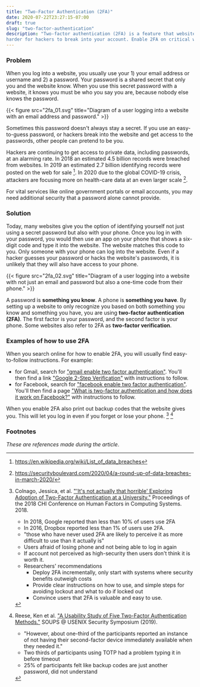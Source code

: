 ```yaml
---
title: "Two-Factor Authentication (2FA)"
date: 2020-07-22T23:27:15-07:00
draft: true
slug: "two-factor-authentication"
description: "Two-factor authentication (2FA) is a feature that websites offer that make it
harder for hackers to break into your account. Enable 2FA on critical websites."
---
```


### Problem

When you log into a website, you usually use your 1) your email address or
username and 2) a password. Your password is a shared secret that only you and
the website know. When you use this secret password with a website, it knows you
must be who you say you are, because nobody else knows the password.

{{< figure src="2fa_01.svg" title="Diagram of a user logging into a website with an email address and password." >}}

Sometimes this password doesn't always stay a secret. If you use an
easy-to-guess password, or hackers break into the website and get access to the
passwords, other people can pretend to be you.

Hackers are continuing to get access to private data, including passwords, at an
alarming rate. In 2018 an estimated 4.5 billion records were breached from
websites. In 2019 an estimated 2.7 billion identifying records were posted on
the web for sale [^1]. In 2020 due to the global COVID-19 crisis, attackers are
focusing more on health-care data at an even larger scale [^2].

For vital services like online government portals or email accounts, you may
need additional security that a password alone cannot provide.

### Solution

Today, many websites give you the option of identifying yourself not just using
a secret password but also with your phone. Once you log in with your password,
you would then use an app on your phone that shows a six-digit code and type it
into the website. The website matches this code to you. Only someone with your
phone can log into the website. Even if a hacker guesses your password or hacks
the website's passwords, it is unlikely that they will also have access to your
phone.

{{< figure src="2fa_02.svg" title="Diagram of a user logging into a website with not just an email and password but also a one-time code from their phone." >}}

A password is **something you know**. A phone is **something you have**. By
setting up a website to only recognize you based on both something you know and
something you have, you are using **two-factor authentication (2FA)**. The first
factor is your password, and the second factor is your phone. Some websites also
refer to 2FA as **two-factor verification**.

### Examples of how to use 2FA

When you search online for how to enable 2FA, you will usually find easy-to-follow
instructions. For example:

- for Gmail, search for ["gmail enable two factor
  authentication"](https://duckduckgo.com/?q=gmail+enable+two+factor+authentication&t=hk&ia=web).
  You'll then find a link ["Google 2-Step
  Verification"](https://www.google.com/landing/2step/) with instructions to
  follow.
- for Facebook, search for ["facebook enable two factor
  authentication"](https://duckduckgo.com/?q=facebook+enable+two+factor+authentication&t=hk).
  You'll then find a page ["What is two-factor authentication and how does it
  work on Facebook?"](https://www.facebook.com/help/148233965247823/) with
  instructions to follow.

When you enable 2FA also print out backup codes that the website gives you. This
will let you log in even if you forget or lose your phone. [^3] [^4]

### Footnotes

_These are references made during the article_.

[^1]: https://en.wikipedia.org/wiki/List_of_data_breaches

[^2]: https://securityboulevard.com/2020/04/a-round-up-of-data-breaches-in-march-2020/

[^3]: Colnago, Jessica, et al. ["'It's not actually that horrible' Exploring Adoption of Two-Factor Authentication at a University."](https://jessica.colnago.org/publications/Colnago2018.pdf) Proceedings of the 2018 CHI Conference on Human Factors in Computing Systems. 2018. 

    -   In 2018, Google reported than less than 10% of users use 2FA
    -   In 2016, Dropbox reported less than 1% of users use 2FA.
    -   "those who have never used 2FA are likely to perceive it as more difficult to use than it actually is"
    -   Users afraid of losing phone and not being able to log in again
    -   If account not perceived as high-security then users don't think it is worth it.
    -   Researchers' recommendations
        -   Deploy 2FA incrementally, only start with systems where security benefits outweigh costs
        -   Provide clear instructions on how to use, and simple steps for avoiding lockout and what to do if locked out
        -   Convince users that 2FA is valuable and easy to use.

[^4]: Reese, Ken et al. ["A Usability Study of Five Two-Factor Authentication Methods."](https://www.usenix.org/system/files/soups2019-reese.pdf) SOUPS @ USENIX Security Symposium (2019).

    -   "However, about one-third of the participants reported an instance of not having their second-factor device immediately available when they needed it."
    -   Two thirds of participants using TOTP had a problem typing it in before timeout
    -   25% of participants felt like backup codes are just another password, did not understand
